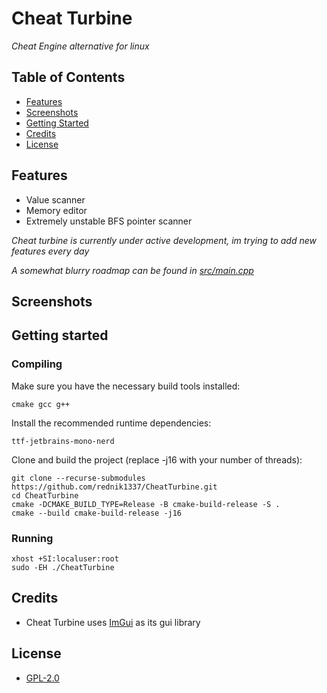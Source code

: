 # Cheat Turbine

_Cheat Engine alternative for linux_

## Table of Contents

- [Features](#features)
- [Screenshots](#screenshots)
- [Getting Started](#getting-started)
- [Credits](#credits)
- [License](#license)

## Features

- Value scanner
- Memory editor
- Extremely unstable BFS pointer scanner

_Cheat turbine is currently under active development, im trying to add new features every day_

_A somewhat blurry roadmap can be found in [src/main.cpp](src/main.cpp)_

## Screenshots

## Getting started

### Compiling

Make sure you have the necessary build tools installed:

``` 
cmake gcc g++
```

Install the recommended runtime dependencies:

```
ttf-jetbrains-mono-nerd
```

Clone and build the project (replace -j16 with your number of threads):

```
git clone --recurse-submodules https://github.com/rednik1337/CheatTurbine.git
cd CheatTurbine
cmake -DCMAKE_BUILD_TYPE=Release -B cmake-build-release -S .
cmake --build cmake-build-release -j16
```

### Running

```
xhost +SI:localuser:root
sudo -EH ./CheatTurbine
```

## Credits

- Cheat Turbine uses [ImGui](https://github.com/ocornut/imgui) as its gui library

## License

- [GPL-2.0](LICENSE)
